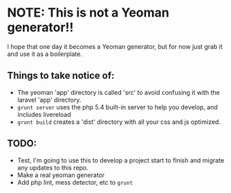 NOTE: This is not a Yeoman generator!!
========================

I hope that one day it becomes a Yeoman generator, but for now just grab
it and use it as a boilerplate.

## Things to take notice of:

 - The yeoman 'app' directory is called 'src' to avoid confusing it with
   the laravel 'app' directory.
 - `grunt server` uses the php 5.4 built-in server to help you develop,
   and includes livereload
 - `grunt build` creates a 'dist' directory with all your css and js
   optimized.


## TODO:

 - Test, I'm going to use this to develop a project start to finish and
   migrate any updates to this repo.
 - Make a real yeoman generator
 - Add php lint, mess detector, etc to `grunt`

